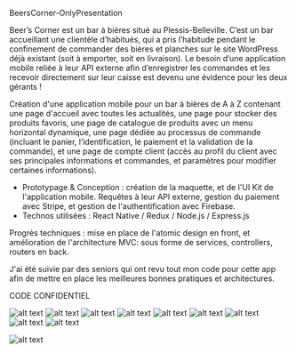 BeersCorner-OnlyPresentation

Beer’s Corner est un bar à bières situé au Plessis-Belleville. C’est un bar
accueillant une clientèle d’habitués, qui a pris l’habitude pendant le
confinement de commander des bières et planches sur le site WordPress déjà
existant (soit à emporter, soit en livraison).  Le besoin d’une application mobile
reliée à leur API externe afin d’enregistrer les commandes et les recevoir
directement sur leur caisse est devenu une évidence pour les deux gérants ! 

Création d'une application mobile pour un bar à bières de A à Z contenant une
page d'accueil avec toutes les actualités, une page pour stocker des produits
favoris, une page de catalogue de produits avec un menu horizontal
dynamique, une page dédiée au processus de commande (incluant le panier,
l’identification, le paiement et la validation de la commande), et une page de
compte client (accès au profil du client avec ses principales informations et
commandes, et paramètres pour modifier certaines informations). 

- Prototypage & Conception : création de la maquette, et de l'UI Kit de
l'application mobile. Requêtes à leur API externe, gestion du paiement avec
Stripe, et gestion de l'authentification avec Firebase. 
- Technos utilisées : React Native / Redux / Node.js / Express.js 

Progrès techniques : mise en place de l'atomic design en front, et amélioration de l'architecture MVC: sous forme de services, controllers, routers en back.

J'ai été suivie par des seniors qui ont revu tout mon code pour cette app afin de mettre en place les meilleures bonnes pratiques et architectures.

CODE CONFIDENTIEL 

![alt text](https://j.gifs.com/jY8zxy.gif)
![alt text](https://res.cloudinary.com/drchl4shw/image/upload/v1632229160/Beers1_ja1bqs.png)
![alt text](https://res.cloudinary.com/drchl4shw/image/upload/v1632229160/Beers6_tjuyol.png)
![alt text](https://res.cloudinary.com/drchl4shw/image/upload/v1632229160/Beers7_zj4ey7.png)
![alt text](https://res.cloudinary.com/drchl4shw/image/upload/v1632229160/Beers2_sg4txb.png)
![alt text](https://res.cloudinary.com/drchl4shw/image/upload/v1632229160/Beers3_m6tpi3.png)
![alt text](https://res.cloudinary.com/drchl4shw/image/upload/v1632229160/Beers9_aiqrga.png)
![alt text](https://res.cloudinary.com/drchl4shw/image/upload/v1632229161/Beers11_edzl3t.png)
![alt text](https://res.cloudinary.com/drchl4shw/image/upload/v1632229161/Beers10_ynxhln.png)

![alt text](https://res.cloudinary.com/drchl4shw/image/upload/v1630934938/Capture_d_e%CC%81cran_2021-07-29_a%CC%80_19.03.45_kogeoh.png)
